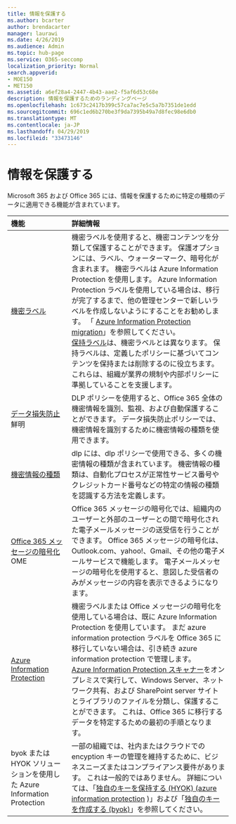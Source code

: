 ```yaml
---
title: 情報を保護する
ms.author: bcarter
author: brendacarter
manager: laurawi
ms.date: 4/26/2019
ms.audience: Admin
ms.topic: hub-page
ms.service: O365-seccomp
localization_priority: Normal
search.appverid:
- MOE150
- MET150
ms.assetid: a6ef28a4-2447-4b43-aae2-f5af6d53c68e
description: 情報を保護するためのランディングページ
ms.openlocfilehash: 1c673c2417b399c57ca7ac7e5c5a7b7351de1edd
ms.sourcegitcommit: 696c1ed6b270be3f9da7395b49a7d8fec98e6db0
ms.translationtype: MT
ms.contentlocale: ja-JP
ms.lasthandoff: 04/29/2019
ms.locfileid: "33473146"
---
```

# <a name="protect-information"></a>情報を保護する

Microsoft 365 および Office 365 には、情報を保護するために特定の種類のデータに適用できる機能が含まれています。 


|**機能**|**詳細情報**|
|:-----|:-----|
|[機密ラベル](sensitivity-labels.md) <br/> |機密ラベルを使用すると、機密コンテンツを分類して保護することができます。 保護オプションには、ラベル、ウォーターマーク、暗号化が含まれます。 機密ラベルは Azure Information Protection を使用します。 Azure Information Protection ラベルを使用している場合は、移行が完了するまで、他の管理センターで新しいラベルを作成しないようにすることをお勧めします。 「 [Azure Information Protection migration](https://docs.microsoft.com/en-us/azure/information-protection/configure-policy-migrate-labels)」を参照してください。 <br/> [保持ラベル](retention-policies.md)は、機密ラベルとは異なります。 保持ラベルは、定義したポリシーに基づいてコンテンツを保持または削除するのに役立ちます。 これらは、組織が業界の規制や内部ポリシーに準拠していることを支援します。|
|[データ損失防止](data-loss-prevention-policies.md)鮮明  <br/> |DLP ポリシーを使用すると、Office 365 全体の機密情報を識別、監視、および自動保護することができます。 データ損失防止ポリシーでは、機密情報を識別するために機密情報の種類を使用できます。 <br/> |
|[機密情報の種類](what-the-sensitive-information-types-look-for.md)  <br/> |dlp には、dlp ポリシーで使用できる、多くの機密情報の種類が含まれています。 機密情報の種類は、自動化プロセスが正常性サービス番号やクレジットカード番号などの特定の情報の種類を認識する方法を定義します。   <br/> |
|[Office 365 メッセージの暗号化](ome.md)OME  <br/> |Office 365 メッセージの暗号化では、組織内のユーザーと外部のユーザーとの間で暗号化された電子メールメッセージの送受信を行うことができます。 Office 365 メッセージの暗号化は、Outlook.com、yahoo!、Gmail、その他の電子メールサービスで機能します。 電子メールメッセージの暗号化を使用すると、意図した受信者のみがメッセージの内容を表示できるようになります。  <br/> |
|[Azure Information Protection](https://docs.microsoft.com/en-us/azure/information-protection/)<br/> |機密ラベルまたは Office メッセージの暗号化を使用している場合は、既に Azure Information Protection を使用しています。 まだ azure information protection ラベルを Office 365 に移行していない場合は、引き続き azure information protection で管理します。  <br/>[Azure Information Protection スキャナー](https://docs.microsoft.com/en-us/azure/information-protection/deploy-aip-scanner)をオンプレミスで実行して、Windows Server、ネットワーク共有、および SharePoint server サイトとライブラリのファイルを分類し、保護することができます。 これは、Office 365 に移行するデータを特定するための最初の手順となります。
|byok または HYOK ソリューションを使用した Azure Information Protection <br/> |一部の組織では、社内またはクラウドでの encyption キーの管理を維持するために、ビジネスニーズまたはコンプライアンス要件があります。 これは一般的ではありません。 詳細については、「[独自のキーを保持する (HYOK) (azure information protection](https://docs.microsoft.com/en-us/azure/information-protection/configure-adrms-restrictions) )」および「[独自のキーを作成する (byok)](https://docs.microsoft.com/en-us/azure/information-protection/byok-price-restrictions)」を参照してください。 <br/> |
    

